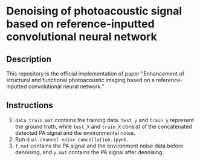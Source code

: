 # Denoising of photoacoustic signal based on reference-inputted convolutional neural network

## Description
This repository is the official implementation of paper "Enhancement of structural and functional photoacoustic imaging based on a reference-inputted convolutional neural network."

## Instructions

1. `data_train.mat` contains the training data. `test_y` and `train_y` represent the ground truth, while `test_X` and `train_X` consist of the concatenated detected PA signal and the environmental noise.
2. Run `dual-channel noise cancellation.ipynb`.
3. `f.mat` contains the PA signal and the environment noise data before denoising, and `y.mat` contains the PA signal after denoising.



